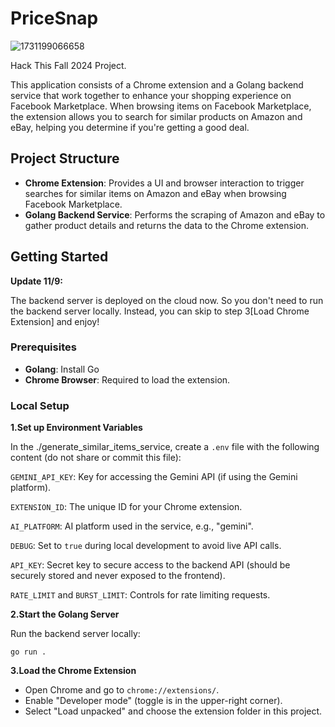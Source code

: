 # PriceSnap

![1731199066658](C:\Users\86188\AppData\Roaming\Typora\typora-user-images\1731199066658.png)

Hack This Fall 2024 Project.

This application consists of a Chrome extension and a Golang backend service that work together to enhance your shopping experience on Facebook Marketplace. When browsing items on Facebook Marketplace, the extension allows you to search for similar products on Amazon and eBay, helping you determine if you're getting a good deal.

## Project Structure

- **Chrome Extension**: Provides a UI and browser interaction to trigger searches for similar items on Amazon and eBay when browsing Facebook Marketplace.
- **Golang Backend Service**: Performs the scraping of Amazon and eBay to gather product details and returns the data to the Chrome extension.

## Getting Started

**Update 11/9:**

The backend server is deployed on the cloud now. So you don't need to run the backend server locally. Instead, you can skip to step 3[Load Chrome Extension] and enjoy!

### Prerequisites

- **Golang**: Install Go 
- **Chrome Browser**: Required to load the extension.

### Local Setup

**1.Set up Environment Variables**

In the ./generate_similar_items_service, create a `.env` file with the following content (do not share or commit this file):

`GEMINI_API_KEY`: Key for accessing the Gemini API (if using the Gemini platform).

`EXTENSION_ID`: The unique ID for your Chrome extension.

`AI_PLATFORM`: AI platform used in the service, e.g., "gemini".

`DEBUG`: Set to `true` during local development to avoid live API calls.

`API_KEY`: Secret key to secure access to the backend API (should be securely stored and never exposed to the frontend).

`RATE_LIMIT` and `BURST_LIMIT`: Controls for rate limiting requests.

**2.Start the Golang Server**

Run the backend server locally:

```
go run .
```

**3.Load the Chrome Extension**

- Open Chrome and go to `chrome://extensions/`.
- Enable "Developer mode" (toggle is in the upper-right corner).
- Select "Load unpacked" and choose the extension folder in this project.